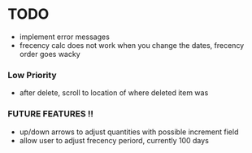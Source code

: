 # TODO

- implement error messages
- frecency calc does not work when you change the dates, frecency order goes wacky

### Low Priority
- after delete, scroll to location of where deleted item was

### FUTURE FEATURES !!

- up/down arrows to adjust quantities with possible increment field
- allow user to adjust frecency periord, currently 100 days